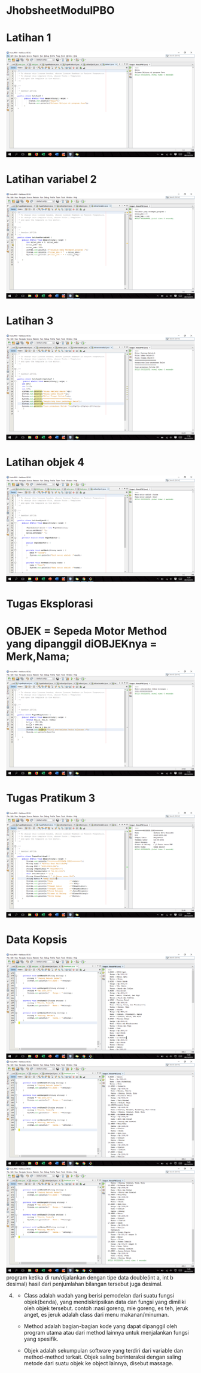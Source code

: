 # JhobsheetModulPBO
# Latihan 1
![Alt text](https://github.com/arfinadevi28/JhobsheetModulPBO/blob/master/Screenshot%20(94).png)
# Latihan variabel 2
![Alt text](https://github.com/arfinadevi28/JhobsheetModulPBO/blob/master/Screenshot%20(95).png)
# Latihan 3
![Alt text](https://github.com/arfinadevi28/JhobsheetModulPBO/blob/master/Screenshot%20(96).png)
# Latihan objek 4
![Alt text](https://github.com/arfinadevi28/JhobsheetModulPBO/blob/master/Screenshot%20(100).png)
# Tugas Eksplorasi
# OBJEK = Sepeda Motor Method yang dipanggil diOBJEKnya = Merk,Nama;
![Alt text](https://github.com/arfinadevi28/JhobsheetModulPBO/blob/master/Screenshot%20(98).png)
# Tugas Pratikum 3
![Alt text](https://github.com/arfinadevi28/JhobsheetModulPBO/blob/master/Screenshot%20(99).png)
# Data Kopsis
![Alt text](https://github.com/arfinadevi28/JhobsheetModulPBO/blob/master/Screenshot%20(101).png)
![Alt text](https://github.com/arfinadevi28/JhobsheetModulPBO/blob/master/Screenshot%20(102).png)
![Alt text](https://github.com/arfinadevi28/JhobsheetModulPBO/blob/master/Screenshot%20(103).png)
 program ketika di run/dijalankan dengan tipe data double(int a, int b desimal) hasil dari penjumlahan bilangan tersebut juga desimal.
 
4.  - Class adalah wadah yang berisi pemodelan dari suatu fungsi objek(benda), yang mendiskripsikan data dan fungsi yang dimiliki oleh objek tersebut. contoh :nasi goreng, mie goreng, es teh, jeruk anget, es jeruk adalah class dari menu makanan/minuman.

    - Method adalah bagian-bagian kode yang dapat dipanggil oleh program utama atau dari method lainnya untuk menjalankan fungsi yang spesifik.
    
    - Objek adalah sekumpulan software yang terdiri dari variable dan method-method terkait. Objek saling berinteraksi dengan saling metode dari suatu objek ke object lainnya, disebut massage.
